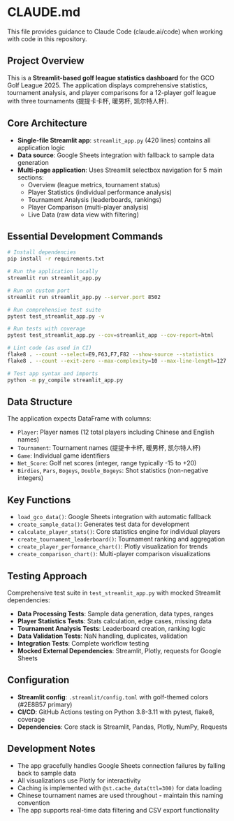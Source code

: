 # CLAUDE.md

This file provides guidance to Claude Code (claude.ai/code) when working with code in this repository.

## Project Overview

This is a **Streamlit-based golf league statistics dashboard** for the GCO Golf League 2025. The application displays comprehensive statistics, tournament analysis, and player comparisons for a 12-player golf league with three tournaments (提提卡卡杯, 暖男杯, 凯尔特人杯).

## Core Architecture

- **Single-file Streamlit app**: `streamlit_app.py` (420 lines) contains all application logic
- **Data source**: Google Sheets integration with fallback to sample data generation
- **Multi-page application**: Uses Streamlit selectbox navigation for 5 main sections:
  - Overview (league metrics, tournament status)
  - Player Statistics (individual performance analysis)
  - Tournament Analysis (leaderboards, rankings)
  - Player Comparison (multi-player analysis)
  - Live Data (raw data view with filtering)

## Essential Development Commands

```bash
# Install dependencies
pip install -r requirements.txt

# Run the application locally
streamlit run streamlit_app.py

# Run on custom port
streamlit run streamlit_app.py --server.port 8502

# Run comprehensive test suite
pytest test_streamlit_app.py -v

# Run tests with coverage
pytest test_streamlit_app.py --cov=streamlit_app --cov-report=html

# Lint code (as used in CI)
flake8 . --count --select=E9,F63,F7,F82 --show-source --statistics
flake8 . --count --exit-zero --max-complexity=10 --max-line-length=127 --statistics

# Test app syntax and imports
python -m py_compile streamlit_app.py
```

## Data Structure

The application expects DataFrame with columns:
- `Player`: Player names (12 total players including Chinese and English names)
- `Tournament`: Tournament names (提提卡卡杯, 暖男杯, 凯尔特人杯)
- `Game`: Individual game identifiers
- `Net_Score`: Golf net scores (integer, range typically -15 to +20)
- `Birdies`, `Pars`, `Bogeys`, `Double_Bogeys`: Shot statistics (non-negative integers)

## Key Functions

- `load_gco_data()`: Google Sheets integration with automatic fallback
- `create_sample_data()`: Generates test data for development
- `calculate_player_stats()`: Core statistics engine for individual players
- `create_tournament_leaderboard()`: Tournament ranking and aggregation
- `create_player_performance_chart()`: Plotly visualization for trends
- `create_comparison_chart()`: Multi-player comparison visualizations

## Testing Approach

Comprehensive test suite in `test_streamlit_app.py` with mocked Streamlit dependencies:
- **Data Processing Tests**: Sample data generation, data types, ranges
- **Player Statistics Tests**: Stats calculation, edge cases, missing data
- **Tournament Analysis Tests**: Leaderboard creation, ranking logic
- **Data Validation Tests**: NaN handling, duplicates, validation
- **Integration Tests**: Complete workflow testing
- **Mocked External Dependencies**: Streamlit, Plotly, requests for Google Sheets

## Configuration

- **Streamlit config**: `.streamlit/config.toml` with golf-themed colors (#2E8B57 primary)
- **CI/CD**: GitHub Actions testing on Python 3.8-3.11 with pytest, flake8, coverage
- **Dependencies**: Core stack is Streamlit, Pandas, Plotly, NumPy, Requests

## Development Notes

- The app gracefully handles Google Sheets connection failures by falling back to sample data
- All visualizations use Plotly for interactivity
- Caching is implemented with `@st.cache_data(ttl=300)` for data loading
- Chinese tournament names are used throughout - maintain this naming convention
- The app supports real-time data filtering and CSV export functionality